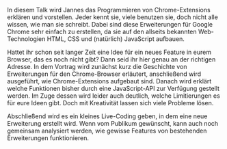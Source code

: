 In diesem Talk wird Jannes das Programmieren von Chrome-Extensions erklären und vorstellen. Jeder kennt sie, viele benutzen sie, doch nicht alle wissen, wie man sie schreibt. Dabei sind diese Erweiterungen für Google Chrome sehr einfach zu erstellen, da sie auf den allseits bekannten Web-Technologien HTML, CSS und (natürlich) JavaScript aufbauen.

Hattet ihr schon seit langer Zeit eine Idee für ein neues Feature in eurem Browser, das es noch nicht gibt? Dann seid ihr hier genau an der richtigen Adresse. In dem Vortrag wird zunächst kurz die Geschichte von Erweiterungen für den Chrome-Browser erläutert, anschließend wird ausgeführt, wie Chrome-Extensions aufgebaut sind. Danach wird erklärt welche Funktionen bisher durch eine JavaScript-API zur Verfügung gestellt werden. Im Zuge dessen wird leider auch deutlich, welche Limitierungen es für eure Ideen gibt. Doch mit Kreativität lassen sich viele Probleme lösen.

Abschließend wird es ein kleines Live-Coding geben, in dem eine neue Erweiterung erstellt wird. Wenn vom Publikum gewünscht, kann auch noch gemeinsam analysiert werden, wie gewisse Features von bestehenden Erweiterungen funktionieren.
